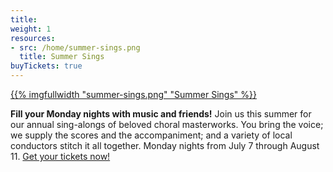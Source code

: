 ```yaml
---
title: 
weight: 1
resources:
- src: /home/summer-sings.png
  title: Summer Sings
buyTickets: true
---
```


<a href="/summer-sings/">{{% imgfullwidth "summer-sings.png" "Summer Sings" %}}</a>

**Fill your Monday nights with music and friends!**
Join us this summer for our annual sing-alongs of beloved choral masterworks.
You bring the voice; we supply the scores and the accompaniment; and a variety
of local conductors stitch it all together.  Monday nights from July 7 through
August 11.
<a href="/summer-sings/">Get your tickets now!</a>



